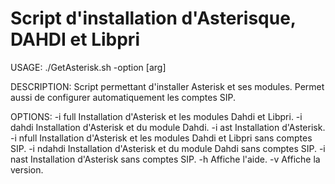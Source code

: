 # Script d'installation d'Asterisque, DAHDI et Libpri

USAGE:  ./GetAsterisk.sh -option [arg]

DESCRIPTION:
Script permettant d'installer Asterisk et ses modules.
Permet aussi de configurer automatiquement les comptes SIP.

OPTIONS:  -i full     Installation d'Asterisk et les modules Dahdi et Libpri.
          -i dahdi    Installation d'Asterisk et du module Dahdi.
          -i ast      Installation d'Asterisk.
          -i nfull    Installation d'Asterisk et les modules Dahdi et Libpri sans comptes SIP.
          -i ndahdi   Installation d'Asterisk et du module Dahdi sans comptes SIP.
          -i nast     Installation d'Asterisk sans comptes SIP.
          -h          Affiche l'aide.
          -v          Affiche la version.